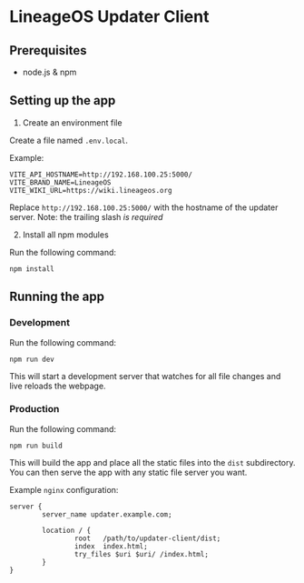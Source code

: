 # LineageOS Updater Client

## Prerequisites 
* node.js & npm

## Setting up the app
1. Create an environment file

Create a file named `.env.local`.

Example:
```
VITE_API_HOSTNAME=http://192.168.100.25:5000/
VITE_BRAND_NAME=LineageOS
VITE_WIKI_URL=https://wiki.lineageos.org
```
Replace `http://192.168.100.25:5000/` with the hostname of the updater server. Note: the trailing slash _is required_

2. Install all npm modules

Run the following command:
```
npm install
```

## Running the app
### Development

Run the following command:
```
npm run dev
```
This will start a development server that watches for all file changes and live reloads the webpage.

### Production

Run the following command:
```
npm run build
```
This will build the app and place all the static files into the `dist` subdirectory.
You can then serve the app with any static file server you want.

Example `nginx` configuration:
```
server {
        server_name updater.example.com;

        location / {
                root   /path/to/updater-client/dist;
                index  index.html;
                try_files $uri $uri/ /index.html;
        }
}
```

